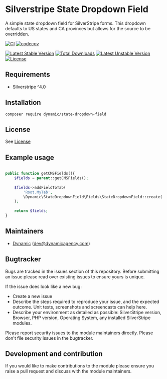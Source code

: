 # Silverstripe State Dropdown Field

A simple state dropdown field for SilverStripe forms. This dropdown defaults to US states and CA provinces but allows for the source to be overridden.

[![CI](https://github.com/dynamic/silverstripe-state-dropdown-field/actions/workflows/ci.yml/badge.svg)](https://github.com/dynamic/silverstripe-state-dropdown-field/actions/workflows/ci.yml)
[![codecov](https://codecov.io/gh/dynamic/silverstripe-state-dropdown-field/branch/master/graph/badge.svg)](https://codecov.io/gh/dynamic/silverstripe-state-dropdown-field)

[![Latest Stable Version](https://poser.pugx.org/dynamic/state-dropdown-field/v/stable)](https://packagist.org/packages/dynamic/state-dropdown-field)
[![Total Downloads](https://poser.pugx.org/dynamic/state-dropdown-field/downloads)](https://packagist.org/packages/dynamic/state-dropdown-field)
[![Latest Unstable Version](https://poser.pugx.org/dynamic/state-dropdown-field/v/unstable)](https://packagist.org/packages/dynamic/state-dropdown-field)
[![License](https://poser.pugx.org/dynamic/state-dropdown-field/license)](https://packagist.org/packages/dynamic/state-dropdown-field)

## Requirements

* Silverstripe ^4.0

## Installation

`composer require dynamic/state-dropdown-field`

## License

See [License](LICENSE.md)

## Example usage

```php

public function getCMSFields(){
    $fields = parent::getCMSFields();
    
    $fields->addFieldToTab(
        'Root.MyTab',
        \Dynamic\StateDropdownField\Fields\StateDropdownField::create('States', 'States')
    );
    
    return $fields;
}

```

## Maintainers

 *  [Dynamic](https://www.dynamicagency.com) (<dev@dynamicagency.com>)

## Bugtracker
Bugs are tracked in the issues section of this repository. Before submitting an issue please read over
existing issues to ensure yours is unique.

If the issue does look like a new bug:

 - Create a new issue
 - Describe the steps required to reproduce your issue, and the expected outcome. Unit tests, screenshots
 and screencasts can help here.
 - Describe your environment as detailed as possible: SilverStripe version, Browser, PHP version,
 Operating System, any installed SilverStripe modules.

Please report security issues to the module maintainers directly. Please don't file security issues in the bugtracker.

## Development and contribution
If you would like to make contributions to the module please ensure you raise a pull request and discuss with the module maintainers.
